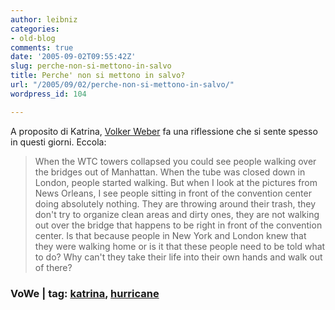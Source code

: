 ```yaml
---
author: leibniz
categories:
- old-blog
comments: true
date: '2005-09-02T09:55:42Z'
slug: perche-non-si-mettono-in-salvo
title: Perche' non si mettono in salvo?
url: "/2005/09/02/perche-non-si-mettono-in-salvo/"
wordpress_id: 104

---
```

A proposito di Katrina, [Volker Weber](https://vowe.net/archives/006268.html) fa una riflessione che si sente spesso in questi giorni. Eccola:

> When
the WTC towers collapsed you could see people walking over the
bridges out of Manhattan. When the tube was closed down in London,
people started walking. But when I look at the pictures from News
Orleans, I see people sitting in front of the convention center doing
absolutely nothing. They are throwing around their trash, they don't
try to organize clean areas and dirty ones, they are not walking out
over the bridge that happens to be right in front of the convention
center. Is that because people in New York and London knew that they
were walking home or is it that these people need to be told what to
do? Why can't they take their life into their own hands and walk out of
there?




### VoWe | tag: [katrina](https://www.technorati.com/tags/katrina), [hurricane](https://www.technorati.com/tags/hurricane)

